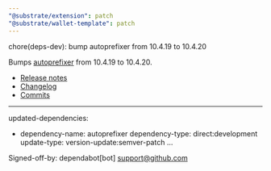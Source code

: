 ```yaml
---
"@substrate/extension": patch
"@substrate/wallet-template": patch
---
```


chore(deps-dev): bump autoprefixer from 10.4.19 to 10.4.20

Bumps [autoprefixer](https://github.com/postcss/autoprefixer) from 10.4.19 to 10.4.20.
- [Release notes](https://github.com/postcss/autoprefixer/releases)
- [Changelog](https://github.com/postcss/autoprefixer/blob/main/CHANGELOG.md)
- [Commits](https://github.com/postcss/autoprefixer/compare/10.4.19...10.4.20)

---
updated-dependencies:
- dependency-name: autoprefixer
  dependency-type: direct:development
  update-type: version-update:semver-patch
...

Signed-off-by: dependabot[bot] <support@github.com>
